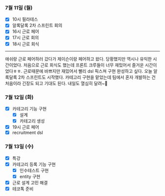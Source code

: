 ### 7월 11일 (월)
- [x] 10시 필라테스
- [x] 알록달록 2차 스프린트 회의
- [x] 16시 근로 페어
- [x] 17시 근로 회의
- [x] 18시 근로 회식
---
애쉬랑 근로 페어하러 갔다가 제이슨이랑 페어하고 왔다. 당황했지만 역시나 유익한 시간이었다. 
처음으로 근로 회식도 했는데 프론트 크루들이 너무 재밌어서 즐거운 시간이었다ㅎㅎ. 근로때문에 바쁘지만 재밌어서 빨리 dsl 픽스쳐 구현 완성하고 싶다.
오늘 알록달록 2차 스프린트도 시작했다. 카테고리 구현을 맡았는데 팀에서 혼자 개발하는 건 처음이라 긴장도 되고 기대도 된다. 내일도 열심히 달려~🏃‍

### 7월 12일 (화)
- [x] 카테고리 기능 구현
  - [x] 설계
  - [x] 카테고리 생성
- [x] 19시 근로 페어
-  [x] recruitment dsl

### 7월 13일 (수)
- [x] 특강
- [x] 카테고리 등록 기능 구현
  - [x] 인수테스트 구현
  - [x] entity 구현
- [x] 근로 설계 고민 해결
- [x] 테코톡 준비
